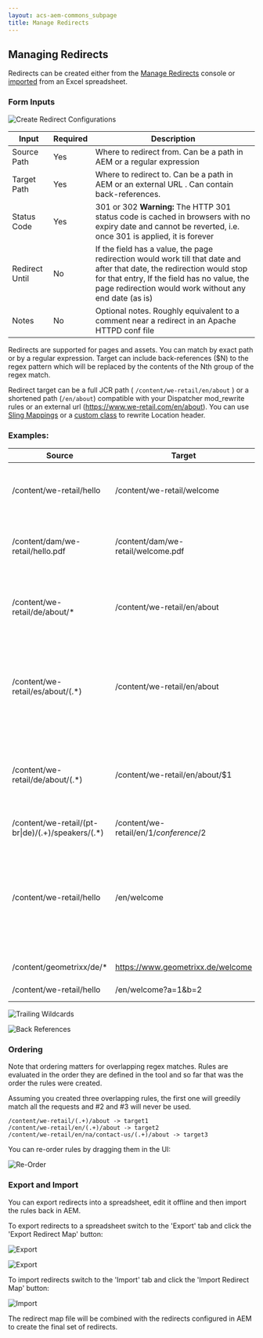 ```yaml
---
layout: acs-aem-commons_subpage
title: Manage Redirects
---
```


##  Managing Redirects

Redirects can be created either from the [Manage Redirects](http://localhost:4502/apps/acs-commons/content/redirect-manager.html/conf/global/settings/redirects) console
or [imported](#export-and-import) from an Excel spreadsheet.

### Form Inputs

![Create Redirect Configurations](images/create-rule.png)


| Input        | Required          | Description          |
| ------------- |-------------|-------------|
| Source Path | Yes | Where to redirect from. Can be a path in AEM or a regular expression |
| Target Path | Yes | Where to redirect to. Can be a path in AEM or an external URL . Can contain back-references. |
| Status Code | Yes | 301 or 302 **Warning:** The HTTP 301 status code is cached in browsers with no expiry date and cannot be reverted, i.e. once 301 is applied, it is forever |
| Redirect Until | No | If the field has a value, the page redirection would work till that date and after that date, the redirection would stop for that entry, If the field has no value, the page redirection would work without any end date (as is)|
| Notes | No | Optional notes. Roughly equivalent to a comment near a redirect in an Apache HTTPD conf file |

Redirects are supported for pages and assets. You can match by exact path or by a regular expression.
Target can include back-references ($N) to the regex pattern which will be replaced by the contents of the Nth group of 
the regex match.

Redirect target can be a full JCR path ( `/content/we-retail/en/about` ) or a shortened path (`/en/about`) compatible with 
your Dispatcher mod_rewrite rules or an external url (https://www.we-retail.com/en/about). 
You can use [Sling Mappings](./mappings.md) or a [custom class](./mappings.md#custom-location-rewriter) to rewrite Location header.

### Examples:

| Source        | Target           | Description |
| ------------- |-------------|-------------|
| /content/we-retail/hello | /content/we-retail/welcome | Match a page by path. Redirect `/content/we-retail/hello` to `/content/we-retail/welcome` |
| /content/dam/we-retail/hello.pdf | /content/dam/we-retail/welcome.pdf | Match an asset by path. Redirect `/content/dam/we-retail/hello.pdf` to `/content/dam/we-retail/welcome.pdf` |
| /content/we-retail/de/about/* | /content/we-retail/en/about | Wildcard Match.  Redirect all pages that start with `/content/we-retail/de/about/*` to `/content/we-retail/en/about`|
| /content/we-retail/es/about/(.*) | /content/we-retail/en/about | Regex Match equivalent to `/content/we-retail/de/about/*`.  Redirect all pages that match `/content/we-retail/de/about/(.*)` to `/content/we-retail/en/about` |
| /content/we-retail/de/about/(.*) | /content/we-retail/en/about/$1 | Use a back-reference to redirect german pages (de) to  their english versions (en), e.g. `/content/we-retail/de/about/team => /content/we-retail/en/about/team` |
| /content/we-retail/(pt-br\|de)/(.+)/speakers/(.*) | /content/we-retail/en/$1/conference/$2 | An example with two back references.  |
| /content/we-retail/hello | /en/welcome | Return a shortened url (`/en/welcome`) instead of `/content/we-retail/en/welcome` . This will work assuming your dispatcher configuration rewrites `/en/welcome` into `/content/we-retail/en/welcome` |
| /content/geometrixx/de/* | https://www.geometrixx.de/welcome | Redirect to an external domain |
| /content/we-retail/hello | /en/welcome?a=1&b=2 | Redirect target can include a query string |


![Trailing Wildcards](images/trailing-wildcard-1.png)

![Back References](images/regex-backref.png)


### Ordering 
Note that ordering matters for overlapping regex matches.
Rules are evaluated in the order they are defined in the tool and so far that was the order the rules were created.

Assuming you created three overlapping rules, the first one will greedily match all the requests and #2 and #3 will never be used.

```
/content/we-retail/(.+)/about -> target1
/content/we-retail/en/(.+)/about -> target2
/content/we-retail/en/na/contact-us/(.+)/about -> target3
```

You can re-order rules by dragging them in the UI:


![Re-Order](images/drag.png)


### Export and Import

 You can export redirects into a spreadsheet, edit it offline and then import the rules back in AEM. 
 
To export redirects to a spreadsheet switch to the 'Export' tab and click the 'Export Redirect Map' button:

![Export](images/export.png)

![Export](images/export-xls.png)

To import redirects switch to the 'Import' tab and click the 'Import Redirect Map' button:

![Import](images/import.png)

The redirect map file will be combined with the redirects configured in AEM to create the final set of redirects. 
